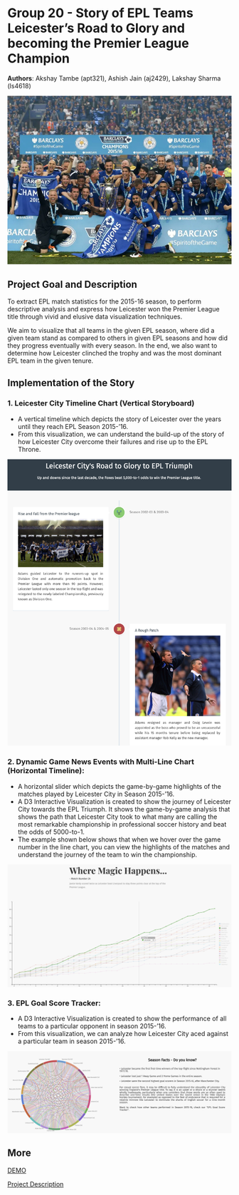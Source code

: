 # Group 20 - Story of EPL Teams Leicester’s Road to Glory and becoming the Premier League Champion
**Authors**: Akshay Tambe (apt321), Ashish Jain (aj2429), Lakshay Sharma (ls4618)

<p align="center">
<img src="https://github.com/aj2429/storytelling-group-20-story-of-epl-champions/blob/master/resources/leicester.jpg")</img></p>


## Project Goal and Description
To extract EPL match statistics for the 2015-16 season, to perform descriptive analysis and express how Leicester won the Premier League title through vivid and elusive data visualization techniques.

We aim to visualize that all teams in the given EPL season, where did a given team stand as compared to others in given EPL seasons and how did they progress eventually with every season. In the end, we also want to determine how Leicester clinched the trophy and was the most dominant EPL team in the given tenure.

## Implementation of the Story 
### 1. Leicester City Timeline Chart (Vertical Storyboard)
* A vertical timeline which depicts the story of Leicester over the years until they reach EPL Season 2015-’16.
* From this visualization, we can understand the build-up of the story of how Leicester City overcome their failures and rise up to the EPL Throne.

<p align="center">
<img src="https://github.com/aj2429/storytelling-group-20-story-of-epl-champions/blob/master/resources/documentation_1.png")</img></p>

### 2. Dynamic Game News Events with Multi-Line Chart (Horizontal Timeline):
* A horizontal slider which depicts the game-by-game highlights of the matches played by Leicester City in Season 2015-’16.
* A D3 Interactive Visualization is created to show the journey of Leicester City towards the EPL Triumph. It shows the game-by-game analysis that shows the path that Leicester City took to what many are calling the most remarkable championship in professional soccer history and beat the odds of 5000-to-1.
* The example shown below shows that when we hover over the game number in the line chart, you can view the highlights of the matches and understand the journey of the team to win the championship.

<p align="center">
<img src="https://github.com/aj2429/storytelling-group-20-story-of-epl-champions/blob/master/resources/documentation_2.png")</img></p>

### 3. EPL Goal Score Tracker:
* A D3 Interactive Visualization is created to show the performance of all teams to a particular opponent in season 2015-’16.
* From this visualization, we can analyze how Leicester City aced against a particular team in season 2015-’16.

<p align="center">
<img src="https://github.com/aj2429/storytelling-group-20-story-of-epl-champions/blob/master/resources/documentation_3.png")</img></p>

## More
[DEMO](https://aj2429.github.io/storytelling-group-20-story-of-epl-champions/)

[Project Description](https://github.com/aj2429/storytelling-group-20-story-of-epl-champions/blob/master/resources/Group_20_Project_Description.pdf)

